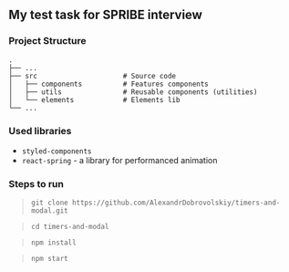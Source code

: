## My test task for SPRIBE interview
### Project Structure

    .
    ├── ...
    ├── src                     # Source code
    │   ├── components          # Features components
    │   ├── utils               # Reusable components (utilities)
    │   └── elements            # Elements lib
    └── ...

### Used libraries

* `styled-components` 
* `react-spring` - a library for performanced animation

### Steps to run

>`git clone https://github.com/AlexandrDobrovolskiy/timers-and-modal.git`

> `cd timers-and-modal`

>`npm install`

>`npm start`